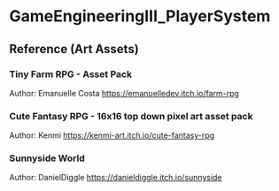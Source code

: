 # GameEngineeringIII_PlayerSystem
## Reference (Art Assets)
### Tiny Farm RPG - Asset Pack
Author: Emanuelle Costa
https://emanuelledev.itch.io/farm-rpg
### Cute Fantasy RPG - 16x16 top down pixel art asset pack
Author: Kenmi
https://kenmi-art.itch.io/cute-fantasy-rpg
### Sunnyside World
Author: DanielDiggle
https://danieldiggle.itch.io/sunnyside
